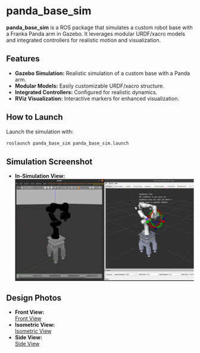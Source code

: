 # panda_base_sim

**panda_base_sim** is a ROS package that simulates a custom robot base with a Franka Panda arm in Gazebo. It leverages modular URDF/xacro models and integrated controllers for realistic motion and visualization.

## Features
- **Gazebo Simulation:** Realistic simulation of a custom base with a Panda arm.
- **Modular Models:** Easily customizable URDF/xacro structure.
- **Integrated Controllers:** Configured for realistic dynamics.
- **RViz Visualization:** Interactive markers for enhanced visualization.

## How to Launch
Launch the simulation with:
```bash
roslaunch panda_base_sim panda_base_sim.launch
```
## Simulation Screenshot
- **In-Simulation View:**  
  ![Simulation](simulation.png)

## Design Photos
- **Front View:**  
  [Front View](front.png)
- **Isometric View:**  
  [Isometric View](iso.png)
- **Side View:**  
  [Side View](side.png)



